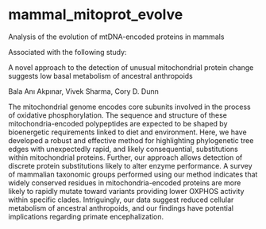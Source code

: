 # mammal_mitoprot_evolve
Analysis of the evolution of mtDNA-encoded proteins in mammals

Associated with the following study: 

A novel approach to the detection of unusual mitochondrial protein change suggests low basal metabolism of ancestral anthropoids

Bala Anı Akpınar, Vivek Sharma, Cory D. Dunn

The mitochondrial genome encodes core subunits involved in the process of oxidative phosphorylation. The sequence and structure of these mitochondria-encoded polypeptides are expected to be shaped by bioenergetic requirements linked to diet and environment. Here, we have developed a robust and effective method for highlighting phylogenetic tree edges with unexpectedly rapid, and likely consequential, substitutions within mitochondrial proteins. Further, our approach allows detection of discrete protein substitutions likely to alter enzyme performance. A survey of mammalian taxonomic groups performed using our method indicates that widely conserved residues in mitochondria-encoded proteins are more likely to rapidly mutate toward variants providing lower OXPHOS activity within specific clades. Intriguingly, our data suggest reduced cellular metabolism of ancestral anthropoids, and our findings have potential implications regarding primate encephalization.
